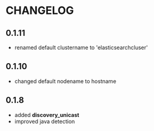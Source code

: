 # CHANGELOG

## 0.1.11

* renamed default clustername to 'elasticsearchcluser'

## 0.1.10

* changed default nodename to hostname

## 0.1.8

* added **discovery_unicast**
* improved java detection
